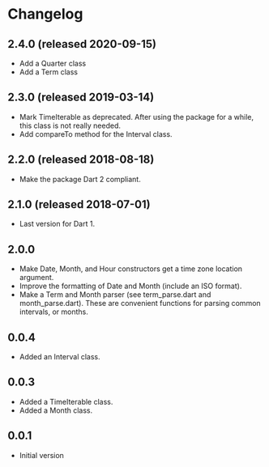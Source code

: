 # Changelog

## 2.4.0 (released 2020-09-15)
- Add a Quarter class
- Add a Term class

## 2.3.0 (released 2019-03-14)
- Mark TimeIterable as deprecated.  After using the package for a 
while, this class is not really needed.  
 - Add compareTo method for the Interval class.  

## 2.2.0 (released 2018-08-18)
- Make the package Dart 2 compliant.

## 2.1.0 (released 2018-07-01)
- Last version for Dart 1.
 
## 2.0.0
- Make Date, Month, and Hour constructors get a time zone location argument.   
- Improve the formatting of Date and Month (include an ISO format). 
- Make a Term and Month parser (see term_parse.dart and month_parse.dart).  These are 
convenient functions for parsing common intervals, or months.  
 
## 0.0.4
- Added an Interval class.

## 0.0.3
- Added a TimeIterable class.
- Added a Month class.

## 0.0.1
- Initial version
